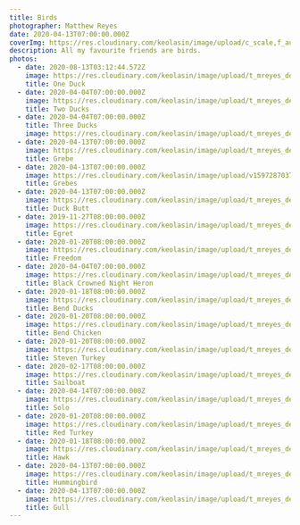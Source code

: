 ```yaml
---
title: Birds
photographer: Matthew Reyes
date: 2020-04-13T07:00:00.000Z
coverImg: https://res.cloudinary.com/keolasin/image/upload/c_scale,f_auto,q_auto,w_1600/v1597287037/Birds/Grebe.jpg
description: All my favourite friends are birds.
photos:
  - date: 2020-08-13T03:12:44.572Z
    image: https://res.cloudinary.com/keolasin/image/upload/t_mreyes_default/v1597286991/Birds/One_Duck.jpg
    title: One Duck
  - date: 2020-04-04T07:00:00.000Z
    image: https://res.cloudinary.com/keolasin/image/upload/t_mreyes_default/v1597287034/Birds/Two_Ducks.jpg
    title: Two Ducks
  - date: 2020-04-04T07:00:00.000Z
    title: Three Ducks
    image: https://res.cloudinary.com/keolasin/image/upload/t_mreyes_default/v1597287024/Birds/Three_Ducks.jpg
  - date: 2020-04-13T07:00:00.000Z
    image: https://res.cloudinary.com/keolasin/image/upload/t_mreyes_default/v1597287037/Birds/Grebe.jpg
    title: Grebe
  - date: 2020-04-13T07:00:00.000Z
    image: https://res.cloudinary.com/keolasin/image/upload/v1597287037/Birds/Grebes.jpg
    title: Grebes
  - date: 2020-04-13T07:00:00.000Z
    image: https://res.cloudinary.com/keolasin/image/upload/t_mreyes_default/v1597287036/Birds/Duck_Butt.jpg
    title: Duck Butt
  - date: 2019-11-27T08:00:00.000Z
    image: https://res.cloudinary.com/keolasin/image/upload/t_mreyes_default/v1597287036/Birds/Egret.jpg
    title: Egret
  - date: 2020-01-20T08:00:00.000Z
    image: https://res.cloudinary.com/keolasin/image/upload/t_mreyes_default/v1597287036/Birds/Freedom.jpg
    title: Freedom
  - date: 2020-04-04T07:00:00.000Z
    image: https://res.cloudinary.com/keolasin/image/upload/t_mreyes_default/v1597287036/Birds/Black_Crowned_Night_Heron.jpg
    title: Black Crowned Night Heron
  - date: 2020-01-18T08:00:00.000Z
    image: https://res.cloudinary.com/keolasin/image/upload/t_mreyes_default/v1597287035/Birds/Bend_Ducks.jpg
    title: Bend Ducks
  - date: 2020-01-20T08:00:00.000Z
    image: https://res.cloudinary.com/keolasin/image/upload/t_mreyes_default/v1597287035/Birds/Bend_Chicken.jpg
    title: Bend Chicken
  - date: 2020-01-20T08:00:00.000Z
    image: https://res.cloudinary.com/keolasin/image/upload/t_mreyes_default/v1597287024/Birds/Steven_Turkey.jpg
    title: Steven Turkey
  - date: 2020-02-17T08:00:00.000Z
    image: https://res.cloudinary.com/keolasin/image/upload/t_mreyes_default/v1597287011/Birds/Sailboat.jpg
    title: Sailboat
  - date: 2020-04-14T07:00:00.000Z
    image: https://res.cloudinary.com/keolasin/image/upload/t_mreyes_default/v1597287011/Birds/Solo.jpg
    title: Solo
  - date: 2020-01-20T08:00:00.000Z
    image: https://res.cloudinary.com/keolasin/image/upload/t_mreyes_default/v1597287010/Birds/Red_Turkey.jpg
    title: Red Turkey
  - date: 2020-01-18T08:00:00.000Z
    image: https://res.cloudinary.com/keolasin/image/upload/t_mreyes_default/v1597286983/Birds/Hawk.jpg
    title: Hawk
  - date: 2020-04-13T07:00:00.000Z
    image: https://res.cloudinary.com/keolasin/image/upload/t_mreyes_default/v1597286983/Birds/Hummingbird.jpg
    title: Hummingbird
  - date: 2020-04-13T07:00:00.000Z
    image: https://res.cloudinary.com/keolasin/image/upload/t_mreyes_default/v1597286973/Birds/Gull.jpg
    title: Gull
---
```

